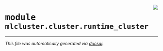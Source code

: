 <!-- markdownlint-disable -->

<a href="https://github.com/khulnasoft/mlcluster/blob/develop/src/mlcluster/cluster/runtime_cluster.py#L0"><img align="right" style="float:right;" src="https://img.shields.io/badge/-source-cccccc?style=flat-square" /></a>

# <kbd>module</kbd> `mlcluster.cluster.runtime_cluster`








---

_This file was automatically generated via [docsai](https://github.com/khulnasoft/docsai)._
